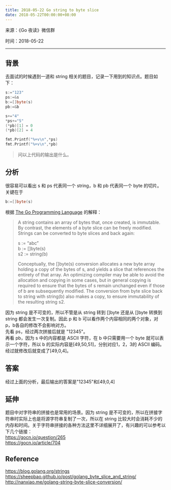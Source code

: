 ```yaml
---
title: 2018-05-22 Go string to byte slice
date: 2018-05-22T00:00:00+08:00
---
```

来源：《Go 夜读》微信群

时间：2018-05-22

----

## 背景
去面试的时候遇到一道和 string 相关的题目，记录一下用到的知识点。题目如下：
```go
s:="123"
ps:=&s
b:=[]byte(s)
pb:=&b

s+="4"
*ps+="5"
(*pb)[1] = 0
(*pb)[2] = 4

fmt.Printf("%+v\n",*ps)
fmt.Printf("%+v\n",*pb)
```
> 问以上代码的输出是什么。

## 分析
很容易可以看出 s 和 ps 代表同一个 string，b 和 pb 代表同一个 byte 的切片。关键在于
```go
b:=[]byte(s)
```
根据 [The Go Programming Language](http://www.gopl.io/) 的解释：
> A string contains an array of bytes that, once created, is immutable. By contrast, the elements of a byte slice can be freely modified.  
Strings can be converted to byte slices and back again: 
>
> s := “abc”  
b := []byte(s)  
s2 := string(b)  
>
> Conceptually, the []byte(s) conversion allocates a new byte array holding a copy of the bytes of s, and yields a slice that references the entirety of that array. An optimizing compiler may be able to avoid the allocation and copying in some cases, but in general copying is required to ensure that the bytes of s remain unchanged even if those of b are subsequently modified. The conversion from byte slice back to string with string(b) also makes a copy, to ensure immutability of the resulting string s2.

因为 string 是不可变的，所以不管是从 string 转到 []byte 还是从 []byte 转换到 string 都会发生一次复制。因此 p 和 b 可以看作两个内容相同的两个对象，对 p，b各自的修改不会影响对方。  
先看 ps，经过两次拼接后就是 "12345"。  
再看 pb，因为 s 中的内容都是 ASCII 字符，在 b 中只需要用一个 byte 就可以表示一个字符，所以 b 的实际内容是[49,50,51]，分别对应1，2，3的 ASCII 编码。经过就修改后就变成了[49,0,4]。  

## 答案
经过上面的分析，最后输出的答案是"12345"和[49,0,4]

## 延伸
题目中对字符串的拼接也是常用的场景。因为 string 是不可变的，所以在拼接字符串时实际上也是将源字符串复制了一次，所以在 string 比较大时会消耗不少的内存和时间。关于字符串拼接的各种方法这里不详细展开了，有兴趣的可以参考以下几个链接：  
https://gocn.io/question/265  
https://gocn.io/article/704

## Reference
https://blog.golang.org/strings  
https://sheepbao.github.io/post/golang_byte_slice_and_string/  
http://nanxiao.me/golang-string-byte-slice-conversion/


